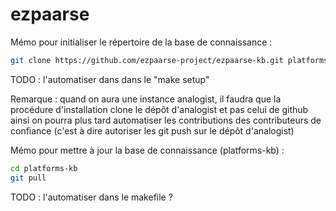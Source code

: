 ezpaarse
========


Mémo pour initialiser le répertoire de la base de connaissance :

```bash
git clone https://github.com/ezpaarse-project/ezpaarse-kb.git platforms-kb
```

TODO : l'automatiser dans dans le "make setup"

Remarque : quand on aura une instance analogist, il faudra que la procédure d'installation clone le dépôt d'analogist et pas celui de github ainsi on pourra plus tard automatiser les contributions des contributeurs de confiance (c'est à dire autoriser les git push sur le dépôt d'analogist)

Mémo pour mettre à jour la base de connaissance (platforms-kb) :

```bash
cd platforms-kb
git pull
```

TODO : l'automatiser dans le makefile ?


